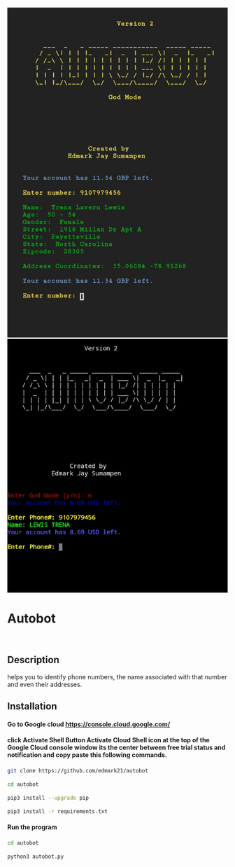 ![Screenshot](Screenshot_20210818-122603_1.png)
![Screenshot](Screenshot_20210811-180225_1.png)

# Autobot


<br/>

## Description
helps you to identify phone numbers, the name associated with that number and even their addresses. 



## Installation 

#### Go to Google cloud https://console.cloud.google.com/
####  click Activate Shell Button Activate Cloud Shell icon at the top of the Google Cloud console window its the center between free trial status and notification and copy paste this following commands.

```bash
git clone https://github.com/edmark21/autobot
```

```bash
cd autobot
```

```bash
pip3 install --upgrade pip
```

```bash
pip3 install -r requirements.txt
```




#### Run the program

```bash
cd autobot
```
```bash
python3 autobot.py
```








